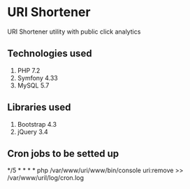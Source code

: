 # URI Shortener
URI Shortener utility with public click analytics

## Technologies used
1. PHP 7.2
2. Symfony 4.33
3. MySQL 5.7

## Libraries used
1. Bootstrap 4.3
2. jQuery 3.4

## Cron jobs to be setted up
*/5 * * * * php /var/www/uri/www/bin/console uri:remove >> /var/www/uril/log/cron.log